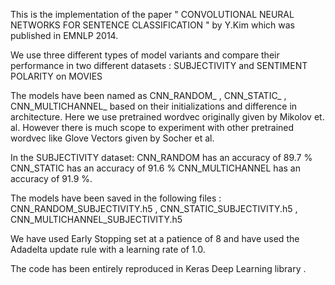 This is the implementation of the paper " CONVOLUTIONAL NEURAL NETWORKS FOR SENTENCE CLASSIFICATION " by Y.Kim which was published in EMNLP 2014.

We use three different types of model variants and compare their performance in two different datasets : SUBJECTIVITY and SENTIMENT POLARITY on MOVIES

The models have been named as CNN_RANDOM_ , CNN_STATIC_ , CNN_MULTICHANNEL_    based on their initializations and difference in architecture.
Here we use pretrained wordvec originally given by Mikolov et. al. However there is much scope to experiment with other pretrained wordvec like Glove Vectors given by Socher et al.

In the SUBJECTIVITY dataset:
CNN_RANDOM has an accuracy of 89.7 %
CNN_STATIC has an accuracy of 91.6 %
CNN_MULTICHANNEL has an accuracy of 91.9 %. 
 
The models have been saved in the following files :
CNN_RANDOM_SUBJECTIVITY.h5  ,   CNN_STATIC_SUBJECTIVITY.h5   , CNN_MULTICHANNEL_SUBJECTIVITY.h5

We have used Early Stopping set at a patience of 8 and have used the Adadelta update rule with a learning rate of 1.0.

The code has been entirely reproduced in Keras Deep Learning library .


